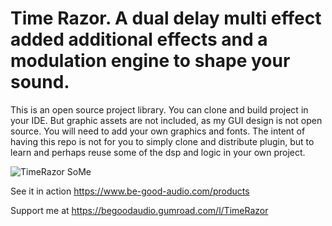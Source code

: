 

# Time Razor. A dual delay multi effect added additional effects and a modulation engine to shape your sound.

This is an open source project library. You can clone and build project in your IDE. But graphic assets are not included, as my 
GUI design is not open source. You will need to add your own graphics and fonts. The intent of having this repo is not for you
to simply clone and distribute plugin, but to learn and perhaps reuse some of the dsp and logic in your own project.




![TimeRazor SoMe](https://github.com/kauffmann/Dual-Delay-MFX/assets/960864/aedef7e8-fe8a-45a2-a633-79ec99c7cbdd)









See it in action https://www.be-good-audio.com/products

Support me at https://begoodaudio.gumroad.com/l/TimeRazor
